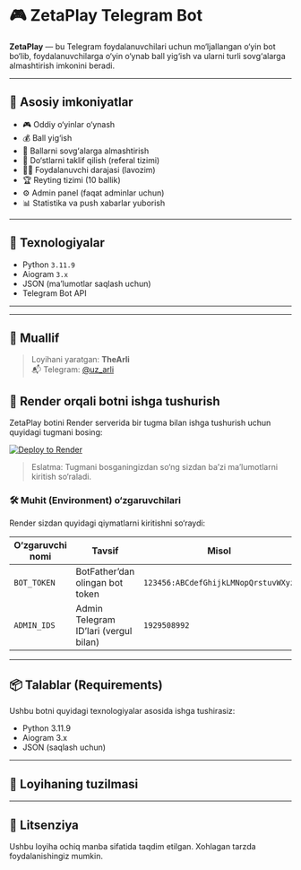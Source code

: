 # 🎮 ZetaPlay Telegram Bot

**ZetaPlay** — bu Telegram foydalanuvchilari uchun mo‘ljallangan o‘yin bot bo‘lib, foydalanuvchilarga o‘yin o‘ynab ball yig‘ish va ularni turli sovg‘alarga almashtirish imkonini beradi.

---

## 🚀 Asosiy imkoniyatlar

- 🎮 Oddiy o‘yinlar o‘ynash
- 💰 Ball yig‘ish
- 🎁 Ballarni sovg‘alarga almashtirish
- 🤝 Do‘stlarni taklif qilish (referal tizimi)
- 🧑‍💼 Foydalanuvchi darajasi (lavozim)
- 🏆 Reyting tizimi (10 ballik)
- ⚙️ Admin panel (faqat adminlar uchun)
- 📊 Statistika va push xabarlar yuborish

---

## 🧩 Texnologiyalar

- Python `3.11.9`
- Aiogram `3.x`
- JSON (ma’lumotlar saqlash uchun)
- Telegram Bot API

---


---

## 👤 Muallif

> Loyihani yaratgan: **TheArli**  
> 📬 Telegram: [@uz_arli](https://t.me/uz_arli)





## 🚀 Render orqali botni ishga tushurish

ZetaPlay botini Render serverida bir tugma bilan ishga tushurish uchun quyidagi tugmani bosing:

[![Deploy to Render](https://render.com/images/deploy-to-render-button.svg)](https://render.com/deploy?repo=https://github.com/TheArli/game_bot)

> Eslatma: Tugmani bosganingizdan so‘ng sizdan ba’zi ma’lumotlarni kiritish so‘raladi.

### 🛠 Muhit (Environment) o‘zgaruvchilari

Render sizdan quyidagi qiymatlarni kiritishni so‘raydi:

| O‘zgaruvchi nomi | Tavsif | Misol |
|------------------|--------|-------|
| `BOT_TOKEN`      | BotFather’dan olingan bot token | `123456:ABCdefGhijkLMNopQrstuvWXyz` |
| `ADMIN_IDS`      | Admin Telegram ID’lari (vergul bilan) | `1929508992` |

---

## 📦 Talablar (Requirements)

Ushbu botni quyidagi texnologiyalar asosida ishga tushirasiz:

- Python 3.11.9
- Aiogram 3.x
- JSON (saqlash uchun)

---

## 📁 Loyihaning tuzilmasi



---

## 📜 Litsenziya

Ushbu loyiha ochiq manba sifatida taqdim etilgan. Xohlagan tarzda foydalanishingiz mumkin.
